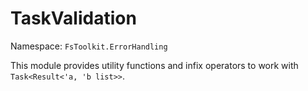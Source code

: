 # TaskValidation

Namespace: `FsToolkit.ErrorHandling`

This module provides utility functions and infix operators to work with `Task<Result<'a, 'b list>>`.
